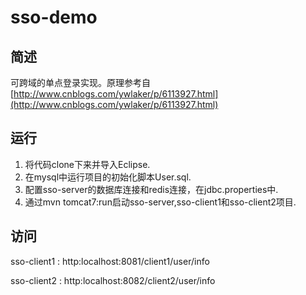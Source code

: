 # sso-demo

## 简述
   可跨域的单点登录实现。原理参考自[http://www.cnblogs.com/ywlaker/p/6113927.html](http://www.cnblogs.com/ywlaker/p/6113927.html)

## 运行
1. 将代码clone下来并导入Eclipse.
2. 在mysql中运行项目的初始化脚本User.sql.
3. 配置sso-server的数据库连接和redis连接，在jdbc.properties中.
4. 通过mvn tomcat7:run启动sso-server,sso-client1和sso-client2项目.

## 访问
sso-client1 : http:localhost:8081/client1/user/info

sso-client2 : http:localhost:8082/client2/user/info
    